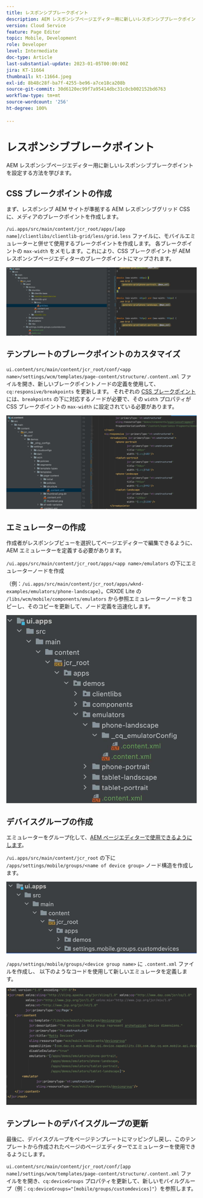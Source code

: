 ```yaml
---
title: レスポンシブブレークポイント
description: AEM レスポンシブページエディター用に新しいレスポンシブブレークポイントを設定する方法を学びます。
version: Cloud Service
feature: Page Editor
topic: Mobile, Development
role: Developer
level: Intermediate
doc-type: Article
last-substantial-update: 2023-01-05T00:00:00Z
jira: KT-11664
thumbnail: kt-11664.jpeg
exl-id: 8b48c28f-ba7f-4255-be96-a7ce18ca208b
source-git-commit: 30d6120ec99f7a95414dbc31c0cb002152bd6763
workflow-type: tm+mt
source-wordcount: '256'
ht-degree: 100%

---
```


# レスポンシブブレークポイント

AEM レスポンシブページエディター用に新しいレスポンシブブレークポイントを設定する方法を学びます。

## CSS ブレークポイントの作成

まず、レスポンシブ AEM サイトが準拠する AEM レスポンシブグリッド CSS に、メディアのブレークポイントを作成します。

`/ui.apps/src/main/content/jcr_root/apps/[app name]/clientlibs/clientlib-grid/less/grid.less` ファイルに、モバイルエミュレーターと併せて使用するブレークポイントを作成します。 各ブレークポイントの `max-width` をメモします。これにより、CSS ブレークポイントが AEM レスポンシブページエディターのブレークポイントにマップされます。

![新しいレスポンシブブレークポイントの作成](./assets/responsive-breakpoints/create-new-breakpoints.jpg)

## テンプレートのブレークポイントのカスタマイズ

`ui.content/src/main/content/jcr_root/conf/<app name>/settings/wcm/templates/page-content/structure/.content.xml` ファイルを開き、新しいブレークポイントノードの定義を使用して、`cq:responsive/breakpoints` を更新します。 それぞれの [CSS ブレークポイント](#create-new-css-breakpoints) には、`breakpoints` の下に対応するノードが必要で、その `width` プロパティが CSS ブレークポイントの `max-width` に設定されている必要があります。

![テンプレートのレスポンシブブレークポイントのカスタマイズ](./assets/responsive-breakpoints/customize-template-breakpoints.jpg)

## エミュレーターの作成

作成者がレスポンシブビューを選択してページエディターで編集できるように、AEM エミュレーターを定義する必要があります。

`/ui.apps/src/main/content/jcr_root/apps/<app name>/emulators` の下にエミュレーターノードを作成 

（例：`/ui.apps/src/main/content/jcr_root/apps/wknd-examples/emulators/phone-landscape`）。CRXDE Lite の `/libs/wcm/mobile/components/emulators` から参照エミュレーターノードをコピーし、そのコピーを更新して、ノード定義を迅速化します。

![エミュレーターの新規作成](./assets/responsive-breakpoints/create-new-emulators.jpg)

## デバイスグループの作成

エミュレーターをグループ化して、[AEM ページエディターで使用できるようにします](#update-the-templates-device-group)。

`/ui.apps/src/main/content/jcr_root` の下に `/apps/settings/mobile/groups/<name of device group>` ノード構造を作成します。

![デバイスグループの新規作成](./assets/responsive-breakpoints/create-new-device-group.jpg)

`/apps/settings/mobile/groups/<device group name>` に `.content.xml` ファイルを作成し、
以下のようなコードを使用して新しいエミュレータを定義します。

![デバイスの新規作成](./assets/responsive-breakpoints/create-new-device.jpg)

## テンプレートのデバイスグループの更新

最後に、デバイスグループをページテンプレートにマッピングし戻し、このテンプレートから作成されたページのページエディターでエミュレーターを使用できるようにします。

`ui.content/src/main/content/jcr_root/conf/[app name]/settings/wcm/templates/page-content/structure/.content.xml` ファイルをを開き、`cq:deviceGroups` プロパティを更新して、新しいモバイルグループ（例：`cq:deviceGroups="[mobile/groups/customdevices]"`）を参照します。
